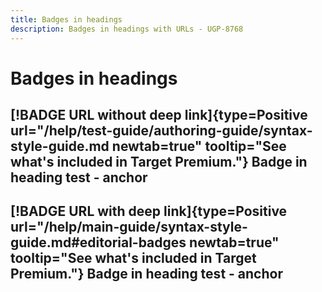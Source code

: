 ```yaml
---
title: Badges in headings
description: Badges in headings with URLs - UGP-8768
---
```

# Badges in headings

## [!BADGE URL without deep link]{type=Positive url="/help/test-guide/authoring-guide/syntax-style-guide.md newtab=true" tooltip="See what's included in Target Premium."} Badge in heading test - anchor

## [!BADGE URL with deep link]{type=Positive url="/help/main-guide/syntax-style-guide.md#editorial-badges newtab=true" tooltip="See what's included in Target Premium."} Badge in heading test - anchor
